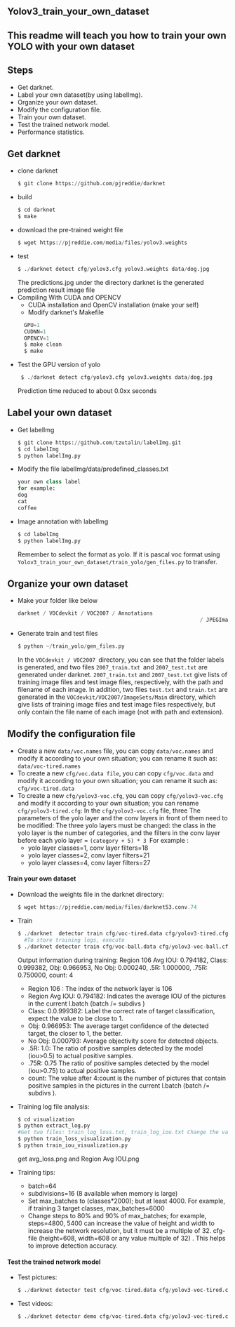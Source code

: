 ##  Yolov3_train_your_own_dataset
## This readme will teach you how to train your own YOLO with your own dataset



## Steps

- Get darknet.
- Label your own dataset(by using labelImg).
- Organize your own dataset.
- Modify the configuration file.
- Train your own dataset.
- Test the trained network model.
- Performance statistics.



## Get darknet

- clone darknet
  ```python
  $ git clone https://github.com/pjreddie/darknet
  ```
- build
  ```python
  $ cd darknet
  $ make
  ```
- download the pre-trained weight file
  ```python
  $ wget https://pjreddie.com/media/files/yolov3.weights
  ```
- test
  ```python
  $ ./darknet detect cfg/yolov3.cfg yolov3.weights data/dog.jpg
  ```
    The predictions.jpg under the directory darknet is the generated prediction result image file
- Compiling With CUDA and OPENCV
  - CUDA installation and OpenCV installation (make your self)
  - Modify darknet's Makefile
  ```python
    GPU=1
    CUDNN=1
    OPENCV=1
    $ make clean
    $ make
  ```
- Test the GPU version of yolo
   ```python
    $ ./darknet detect cfg/yolov3.cfg yolov3.weights data/dog.jpg
  ```
  Prediction time reduced to about 0.0xx seconds

## Label your own dataset
- Get labelImg
  ```python
  $ git clone https://github.com/tzutalin/labelImg.git
  $ cd labelImg
  $ python labelImg.py
  ```
- Modify the file labelImg/data/predefined_classes.txt
  ```python
  your own class label
  for example: 
  dog
  cat
  coffee
  ```
- Image annotation with labelImg
  ```python
  $ cd labelImg
  $ python labelImg.py
  ```
  Remember to select the format as yolo. If it is pascal voc format using ``` Yolov3_train_your_own_dataset/train_yolo/gen_files.py``` to transfer.


## Organize your own dataset
- Make your folder like below
  ```python
  darknet / VOCdevkit / VOC2007 / Annotations
                                                            / JPEGImages
  ```
- Generate train and test files
  ```python
  $ python ~/train_yolo/gen_files.py
  ```
  In the ```VOCdevkit / VOC2007 ```directory, you can see that the folder labels is generated, and two files ```2007_train.txt ```and ```2007_test.txt``` are generated under darknet. ```2007_train.txt``` and ```2007_test.txt``` give lists of training image files and test image files, respectively, with the path and filename of each image. In addition, two files ```test.txt``` and ```train.txt``` are generated in the ```VOCdevkit/VOC2007/ImageSets/Main``` directory, which give lists of training image files and test image files respectively, but only contain the file name of each image (not with path and extension).

## Modify the configuration file
- Create a new ```data/voc.names``` file, you can copy ```data/voc.names``` and modify it according to your own situation; you can rename it such as: ```data/voc-tired.names```
- To create a new ```cfg/voc.data file```, you can copy ```cfg/voc.data``` and modify it according to your own situation; you can rename it such as: ```cfg/voc-tired.data```
- To create a new ```cfg/yolov3-voc.cfg```, you can copy ```cfg/yolov3-voc.cfg``` and modify it according to your own situation; you can rename ```cfg/yolov3-tired.cfg```: In the ```cfg/yolov3-voc.cfg``` file, three The parameters of the yolo layer and the conv layers in front of them need to be modified: The three yolo layers must be changed: the class in the yolo layer is the number of categories, and the filters in the conv layer before each yolo layer = ```(category + 5) * 3 ```For example :
    - yolo layer classes=1, conv layer filters=18
    - yolo layer classes=2, conv layer filters=21
    - yolo layer classes=4, conv layer filters=27
#### Train your own dataset
- Download the weights file in the darknet directory:
  ```python
  $ wget https://pjreddie.com/media/files/darknet53.conv.74
  ```
- Train
  ```python
  $ ./darknet  detector train cfg/voc-tired.data cfg/yolov3-tired.cfg darknet53.conv.74
    #To store training logs, execute
  $ ./darknet detector train cfg/voc-ball.data cfg/yolov3-voc-ball.cfg darknet53.conv.74 2>1 | tee visualization/train_yolov3_ball.log
  ```
  Output information during training: Region 106 Avg IOU: 0.794182, Class: 0.999382, Obj: 0.966953, No Obj:
0.000240, .5R: 1.000000, .75R: 0.750000, count: 4
    - Region 106 : The index of the network layer is 106
    - Region Avg IOU: 0.794182: Indicates the average IOU of the pictures in the current l.batch (batch /= subdivs )
    - Class: 0.0.999382: Label the correct rate of target classification, expect the value to be close to 1.
    - Obj: 0.966953: The average target confidence of the detected target, the closer to 1, the better.
    - No Obj: 0.000793: Average objectivity score for detected objects.
    - .5R: 1.0: The ratio of positive samples detected by the model (iou>0.5) to actual positive samples.
    - .75R: 0.75 The ratio of positive samples detected by the model (iou>0.75) to actual positive samples.
    - count: The value after 4:count is the number of pictures that contain positive samples in the pictures in the current l.batch (batch /= subdivs ).
- Training log file analysis:
  ```python
  $ cd visualization
  $ python extract_log.py
  #Get two files: train_log_loss.txt, train_log_iou.txt Change the value of lines in it
  $ python train_loss_visualization.py
  $ python train_iou_visualization.py
  ```
  get avg_loss.png and Region Avg IOU.png

- Training tips:
  - batch=64
  - subdivisions=16 (8 available when memory is large)
  - Set max_batches to (classes*2000); but at least 4000. For example, if training 3 target classes, max_batches=6000
  - Change steps to 80% and 90% of max_batches; for example, steps=4800, 5400 can increase the value of height and width to increase the network resolution, but it must be a multiple of 32. cfg-file (height=608, width=608 or any value multiple of 32) . This helps to improve detection accuracy.
  
#### Test the trained network model
- Test pictures:
  ```python
  $ ./darknet detector test cfg/voc-tired.data cfg/yolov3-voc-tired.cfg backup/yolov3-voc-final.weights testfiles/img1.jpg
  ```
- Test videos:
  ```python
  $ ./darknet detector demo cfg/voc-tired.data cfg/yolov3-voc-tired.cfg backup/yolov3-voc-final.weights testfiles/xxx.mp4
  ```

